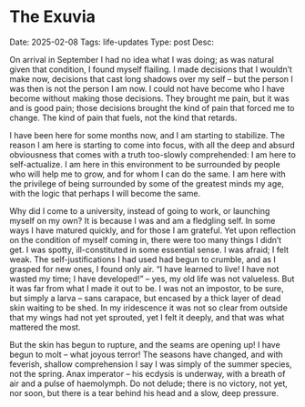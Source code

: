 # The Exuvia
Date: 2025-02-08
Tags: life-updates
Type: post
Desc:

<span class="dropcap" letter="O">O</span>n arrival in September I had no idea what I was doing; as was natural given that condition, I found myself flailing. I made decisions that I wouldn’t make now, decisions that cast long shadows over my self – but the person I was then is not the person I am now. I could not have become who I have become without making those decisions. They brought me pain, but it was and is good pain; those decisions brought the kind of pain that forced me to change. The kind of  pain that fuels, not the kind that retards. 

I have been here for some months now, and I am starting to stabilize. The reason I am here is starting to come into focus, with all the deep and absurd obviousness that comes with a truth too-slowly comprehended: I am here to self-actualize. I am here in this environment to be surrounded by people who will help me to grow, and for whom I can do the same. I am here with the privilege of being surrounded by some of the greatest minds my age, with the logic that perhaps I will become the same.

Why did I come to a university, instead of going to work, or launching myself on my own? It is because I was and am a fledgling self. In some ways I have matured quickly, and for those I am grateful. Yet upon reflection on the condition of myself coming in, there were too many things I didn’t get. I was spotty, ill-constituted in some essential sense. I was afraid; I felt weak. The self-justifications I had used had begun to crumble, and as I grasped for new ones, I found only air. “I have learned to live! I have not wasted my time; I have developed!” – yes, my old life was not valueless. But it was far from what I made it out to be. I was not an impostor, to be sure, but simply a larva – sans carapace, but encased by a thick layer of dead skin waiting to be shed. In my iridescence it was not so clear from outside that my wings had not yet sprouted, yet I felt it deeply, and that was what mattered the most.

But the skin has begun to rupture, and the seams are opening up! I have begun to molt – what joyous terror! The seasons have changed, and with feverish, shallow comprehension I say I was simply of the summer species, not the spring. Anax imperator – his ecdysis is underway, with a breath of air and a pulse of haemolymph. Do not delude; there is no victory, not yet, nor soon, but there is a tear behind his head and a slow, deep pressure.
